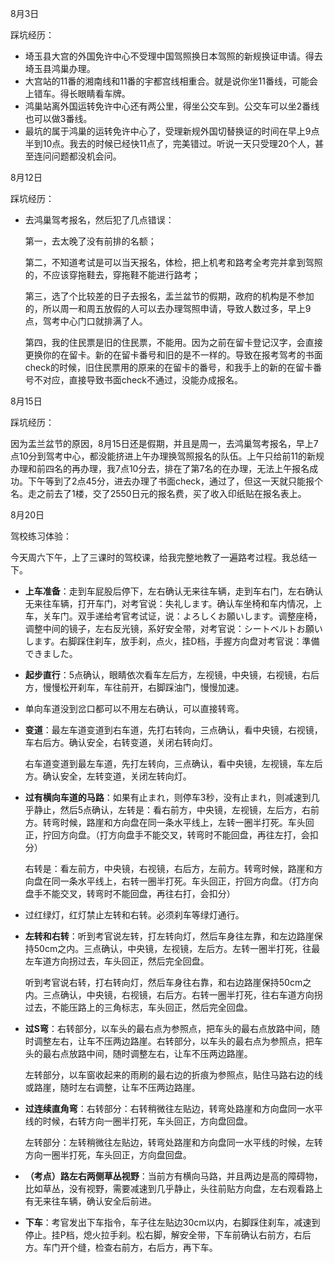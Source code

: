 8月3日

踩坑经历：

- 埼玉县大宫的外国免许中心不受理中国驾照换日本驾照的新规换证申请。得去埼玉县鸿巢办理。
- 大宫站的11番的湘南线和11番的宇都宫线相重合。就是说你坐11番线，可能会上错车。得长眼睛看车牌。
- 鸿巢站离外国运转免许中心还有两公里，得坐公交车到。公交车可以坐2番线也可以做3番线。
- 最坑的属于鸿巢的运转免许中心了，受理新规外国切替换证的时间在早上9点半到10点。我去的时候已经快11点了，完美错过。听说一天只受理20个人，甚至连问问题都没机会问。 

8月12日

踩坑经历：

- 去鸿巢驾考报名，然后犯了几点错误：

  第一，去太晚了没有前排的名额；

  第二，不知道考试是可以当天报名，体检，把上机考和路考全考完并拿到驾照的，不应该穿拖鞋去，穿拖鞋不能进行路考；

  第三，选了个比较差的日子去报名，盂兰盆节的假期，政府的机构是不参加的，所以周一和周五放假的人可以去办理驾照申请，导致人数过多，早上9点，驾考中心门口就排满了人。

  第四，我的住民票是旧的住民票，不能用。因为之前在留卡登记汉字，会直接更换你的在留卡。新的在留卡番号和旧的是不一样的。导致在报考驾考的书面check的时候，旧住民票用的原来的在留卡的番号，和我手上的新的在留卡番号不对应，直接导致书面check不通过，没能办成报名。

8月15日

踩坑经历：

因为盂兰盆节的原因，8月15日还是假期，并且是周一，去鸿巢驾考报名，早上7点10分到驾考中心，都没能挤进上午办理换驾照报名的队伍。上午只给前11的新规办理和前四名的再办理，我7点10分去，排在了第7名的在办理，无法上午报名成功。下午等到了2点45分，进去办理了书面check，通过了，但这一天就只能报个名。走之前去了1楼，交了2550日元的报名费，买了收入印纸贴在报名表上。

8月20日

驾校练习体验：

今天周六下午，上了三课时的驾校课，给我完整地教了一遍路考过程。我总结一下。

- **上车准备**：走到车屁股后停下，左右确认无来往车辆，走到车右门，左右确认无来往车辆，打开车门，对考官说：失礼します。确认车坐椅和车内情况，上车，关车门。双手递给考官考试证，说：よろしくお願いします。调整座椅，调整中间的镜子，左右反光镜，系好安全带，对考官说：シートベルトお願いします。右脚踩住刹车，放手刹，点火，挂D档，手握方向盘对考官说：準備できました。

- **起步直行**：5点确认，眼睛依次看车左后方，左视镜，中央镜，右视镜，右后方，慢慢松开刹车，车往前开，右脚踩油门，慢慢加速。

- 单向车道没到岔口都可以不用左右确认，可以直接转弯。

- **变道**：最左车道变道到右车道，先打右转向，三点确认，看中央镜，右视镜，车右后方。确认安全，右转变道，关闭右转向灯。

  右车道变道到最左车道，先打左转向，三点确认，看中央镜，左视镜，车左后方。确认安全，左转变道，关闭左转向灯。

- **过有横向车道的马路**：如果有止まれ，则停车3秒，没有止まれ，则减速到几乎静止，然后5点确认，左转是：看右前方，中央镜，左视镜，左后方，右前方。转弯时候，路崖和方向盘在同一条水平线上，左转一圈半打死。车头回正，拧回方向盘。（打方向盘手不能交叉，转弯时不能回盘，再往左打，会扣分）

  右转是：看左前方，中央镜，右视镜，右后方，左前方。转弯时候，路崖和方向盘在同一条水平线上，右转一圈半打死。车头回正，拧回方向盘。（打方向盘手不能交叉，转弯时不能回盘，再往右打，会扣分）

- 过红绿灯，红灯禁止左转和右转。必须刹车等绿灯通行。

- **左转和右转**：听到考官说左转，打左转向灯，然后车身往左靠，和左边路崖保持50cm之内。三点确认，中央镜，左视镜，左后方。左转一圈半打死，往最左车道方向拐过去，车头回正，然后完全回盘。

  听到考官说右转，打右转向灯，然后车身往右靠，和右边路崖保持50cm之内。三点确认，中央镜，右视镜，右后方。右转一圈半打死，往右车道方向拐过去，不能压路上的三角标志，车头回正，然后完全回盘。

- **过S弯**：右转部分，以车头的最右点为参照点，把车头的最右点放路中间，随时调整左右，让车不压两边路崖。右转部分，以车头的最右点为参照点，把车头的最右点放路中间，随时调整左右，让车不压两边路崖。

  左转部分，以车窗收起来的雨刷的最右边的折痕为参照点，贴住马路右边的线或路崖，随时左右调整，让车不压两边路崖。

- **过连续直角弯**：右转部分：右转稍微往左贴边，转弯处路崖和方向盘同一水平线的时候，右转方向一圈半打死，车头回正，方向盘回盘。
  
  左转部分：左转稍微往左贴边，转弯处路崖和方向盘同一水平线的时候，左转方向一圈半打死，车头回正，方向盘回盘。
  
- **（考点）路左右两侧草丛视野**：当前方有横向马路，并且两边是高的障碍物，比如草丛，没有视野，需要减速到几乎静止，头往前贴方向盘，左右观看路上有无来往车辆，确认安全后前进。
  
- **下车**：考官发出下车指令，车子往左贴边30cm以内，右脚踩住刹车，减速到停止。挂P档，熄火拉手刹。松右脚，解安全带，下车前确认右前方，右后方。车门开个缝，检查右前方，右后方，再下车。
  
  




